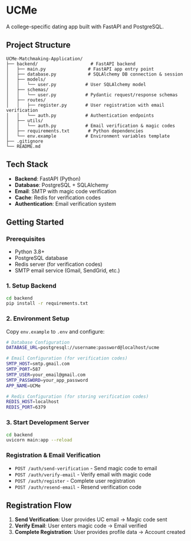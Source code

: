 # UCMe

A college-specific dating app built with FastAPI and PostgreSQL.

## Project Structure

```
UCMe-Matchmaking-Application/
├── backend/                    # FastAPI backend
│   ├── main.py                # FastAPI app entry point
│   ├── database.py            # SQLAlchemy DB connection & session
│   ├── models/
│   │   └── user.py           # User SQLAlchemy model
│   ├── schemas/
│   │   └── user.py           # Pydantic request/response schemas
│   ├── routes/
│   │   ├── register.py       # User registration with email verification
│   │   └── auth.py           # Authentication endpoints
│   ├── utils/
│   │   └── auth.py           # Email verification & magic codes
│   ├── requirements.txt       # Python dependencies
│   └── env.example           # Environment variables template
├── .gitignore
└── README.md
```

## Tech Stack

- **Backend**: FastAPI (Python)
- **Database**: PostgreSQL + SQLAlchemy
- **Email**: SMTP with magic code verification
- **Cache**: Redis for verification codes
- **Authentication**: Email verification system

## Getting Started

### Prerequisites
- Python 3.8+
- PostgreSQL database
- Redis server (for verification codes)
- SMTP email service (Gmail, SendGrid, etc.)

### 1. Setup Backend

```bash
cd backend
pip install -r requirements.txt
```

### 2. Environment Setup

Copy `env.example` to `.env` and configure:

```bash
# Database Configuration
DATABASE_URL=postgresql://username:password@localhost/ucme

# Email Configuration (for verification codes)
SMTP_HOST=smtp.gmail.com
SMTP_PORT=587
SMTP_USER=your_email@gmail.com
SMTP_PASSWORD=your_app_password
APP_NAME=UCMe

# Redis Configuration (for storing verification codes)
REDIS_HOST=localhost
REDIS_PORT=6379
```

### 3. Start Development Server

```bash
cd backend
uvicorn main:app --reload
```

### Registration & Email Verification
- `POST /auth/send-verification` - Send magic code to email
- `POST /auth/verify-email` - Verify email with magic code
- `POST /auth/register` - Complete user registration
- `POST /auth/resend-email` - Resend verification code

## Registration Flow

1. **Send Verification**: User provides UC email → Magic code sent
2. **Verify Email**: User enters magic code → Email verified
3. **Complete Registration**: User provides profile data → Account created
